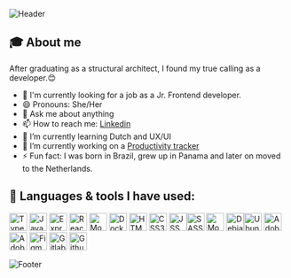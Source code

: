 ![Header](https://capsule-render.vercel.app/api?type=waving&color=F9876F&height=150&section=header&text=Hello%20World!%20I'm%20Brenda.&fontSize=30&fontAlignY=25&fontColor=fff&animation=fadeIn)
## :mortar_board: About me
After graduating as a structural architect, I found my true calling as a developer.:blush:   
- :eyes: I'm currently looking for a job as a Jr. Frontend developer.  
- 😄 Pronouns: She/Her
- 💬 Ask me about anything
- 📫 How to reach me: [Linkedin](https://www.linkedin.com/in/brenda-cecato/)
- 🌱 I’m currently learning Dutch and UX/UI
- 🔭 I’m currently working on a [Productivity tracker](https://github.com/bckto/typescript-practice)
- ⚡ Fun fact: I was born in Brazil, grew up in Panama and later on moved to the Netherlands.

## :wrench: Languages & tools I have used:
<img height="32" width="32" src="https://cdn.jsdelivr.net/npm/simple-icons@v4/icons/typescript.svg"  alt="Typescript" title="Typescript"/> <img height="32" width="32" src="https://cdn.jsdelivr.net/npm/simple-icons@v4/icons/javascript.svg" alt="Javascript"  title="Javascript"/> <img height="32" width="32" src="https://cdn.jsdelivr.net/npm/simple-icons@v4/icons/express.svg" alt="Express" title="Express"/> <img height="32" width="32" src="https://cdn.jsdelivr.net/npm/simple-icons@v4/icons/react.svg" alt="React" title="React"/> <img height="32" width="32" src="https://cdn.jsdelivr.net/npm/simple-icons@v4/icons/mobx.svg" alt="Mobx" title="Mobx"/> <img height="32" width="32" src="https://cdn.jsdelivr.net/npm/simple-icons@v4/icons/docker.svg" alt="Docker" title="Docker"/> <img height="32" width="32" src="https://cdn.jsdelivr.net/npm/simple-icons@v4/icons/html5.svg" alt="HTML5" title="HTML5"/> <img height="32" width="32" src="https://cdn.jsdelivr.net/npm/simple-icons@v4/icons/css3.svg" alt="CSS3" title="CSS3"/> <img height="32" width="32" src="https://cdn.jsdelivr.net/npm/simple-icons@v4/icons/jss.svg" alt="JSS" title="JSS"/><img height="32" width="32" src="https://cdn.jsdelivr.net/npm/simple-icons@v4/icons/sass.svg" alt="SASS" title="SASS"/> <img height="32" width="32" src="https://cdn.jsdelivr.net/npm/simple-icons@v4/icons/mongodb.svg" alt="MongoDB" title="MongoDB"/> <img height="32" width="32" src="https://cdn.jsdelivr.net/npm/simple-icons@v4/icons/debian.svg" alt="Debian" title="Debian"/><img height="32" width="32" src="https://cdn.jsdelivr.net/npm/simple-icons@v4/icons/ubuntu.svg" alt="Ubuntu" title="Ubuntu"/> <img height="32" width="32" src="https://cdn.jsdelivr.net/npm/simple-icons@v4/icons/adobephotoshop.svg" alt="Adobe Photoshop" title="Adobe Photoshop"/> <img height="32" width="32" src="https://cdn.jsdelivr.net/npm/simple-icons@v4/icons/adobeindesign.svg" alt="Adobe Indesign" title="Adobe Indesign"/> <img height="32" width="32" src="https://cdn.jsdelivr.net/npm/simple-icons@v4/icons/figma.svg" alt="Figma" title="Figma"/> <img height="32" width="32" src="https://cdn.jsdelivr.net/npm/simple-icons@v4/icons/gitlab.svg" alt="Gitlab" title="Gitlab"/> <img height="32" width="32" src="https://cdn.jsdelivr.net/npm/simple-icons@v4/icons/github.svg" alt="Github" title="Github"/>

![Footer](https://capsule-render.vercel.app/api?type=waving&color=F9876F&height=60&section=footer&fontSize=30&fontAlignY=25&fontColor=fff&animation=fadeIn)
